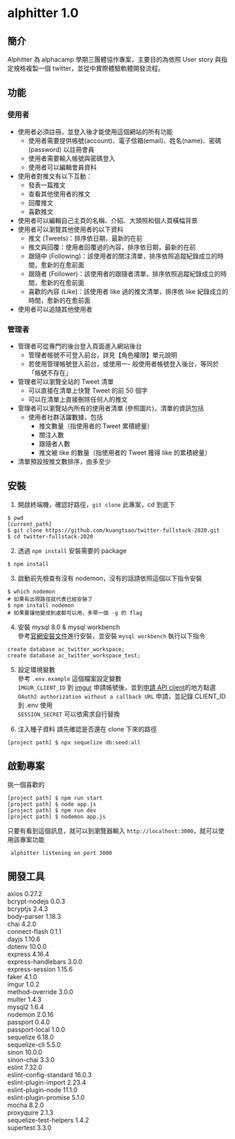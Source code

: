 # alphitter 1.0
## 簡介
Alphitter 為 alphacamp 學期三團體協作專案，主要目的為依照 User story 與指定規格複製一個 twitter，並從中實際體驗軟體開發流程。

## 功能

### 使用者
- 使用者必須註冊，並登入後才能使用這個網站的所有功能
  - 使用者需要提供帳號(account)、電子信箱(email)、姓名(name)、密碼(password) 以註冊會員
  - 使用者需要輸入帳號與密碼登入
  - 使用者可以編輯會員資料
- 使用者對推文有以下互動：
  - 發表一篇推文
  - 查看其他使用者的推文
  - 回覆推文
  - 喜歡推文
- 使用者可以編輯自己主頁的名稱、介紹、大頭照和個人頁橫幅背景
- 使用者可以瀏覽其他使用者的以下資料
  - 推文 (Tweets)：排序依日期，最新的在前
  - 推文與回覆：使用者回覆過的內容，排序依日期，最新的在前
  - 跟隨中 (Following)：該使用者的關注清單，排序依照追蹤紀錄成立的時間，愈新的在愈前面
  - 跟隨者 (Follower)：該使用者的跟隨者清單，排序依照追蹤紀錄成立的時間，愈新的在愈前面
  - 喜歡的內容 (Like)：該使用者 like 過的推文清單，排序依 like 紀錄成立的時間，愈新的在愈前面
- 使用者可以追隨其他使用者

### 管理者
- 管理者可從專門的後台登入頁面進入網站後台
  - 管理者帳號不可登入前台，詳見【角色權限】單元說明
  - 若使用管理帳號登入前台，或使用一- 般使用者帳號登入後台，等同於「帳號不存在」
- 管理者可以瀏覽全站的 Tweet 清單
  - 可以直接在清單上快覽 Tweet 的前 50 個字
  - 可以在清單上直接刪除任何人的推文
- 管理者可以瀏覽站內所有的使用者清單 (參照圖片)，清單的資訊包括
  - 使用者社群活躍數據，包括
    - 推文數量（指使用者的 Tweet 累積總量）
    - 關注人數
    - 跟隨者人數
    - 推文被 like 的數量（指使用者的 Tweet 獲得 like 的累積總量）
- 清單預設按推文數排序，由多至少


## 安裝
1. 開啟終端機，確認好路徑，`git clone` 此專案，cd 到底下
```
$ pwd
[current_path]
$ git clone https://github.com/kuangtsao/twitter-fullstack-2020.git
$ cd twitter-fullstack-2020
```
2. 透過 `npm install` 安裝需要的 package
```
$ npm install
```
3. 啟動前先檢查有沒有 nodemon，沒有的話請依照這個以下指令安裝
```
$ which nodemon
# 如果有出現路徑就代表已經安裝了
$ npm install nodemon
# 如果要讓他變成到處都可以用，多帶一個 -g 的 flag
```

4. 安裝 mysql 8.0 & mysql workbench  
參考[官網安裝文件](https://dev.mysql.com/doc/refman/8.0/en/installing.html)進行安裝，並安裝 `mysql workbench`
執行以下指令
```
create database ac_twitter_workspace;
create database ac_twitter_workspace_test;
```

5. 設定環境變數  
參考 `.env.example` 這個檔案設定變數  
`IMGUR_CLIENT_ID` 到 [imgur](https://imgur.com/) 申請帳號後，並到[申請 API client](https://api.imgur.com/oauth2/addclient)的地方點選`OAuth2 authorization without a callback URL` 申請，並記錄 CLIENT_ID 到 .env 使用  
`SESSION_SECRET` 可以依需求自行替換

6. 注入種子資料
請先確認是否還在 clone 下來的路徑
```
[project path] $ npx sequelize db:seed:all
```
## 啟動專案
挑一個喜歡的
```
[project path] $ npm run start
[project path] $ node app.js
[project path] $ npm run dev
[project path] $ nodemon app.js
```
只要有看到這個訊息，就可以到瀏覽器輸入 `http://localhost:3000`，就可以使用該專案功能
```
 alphitter listening on port 3000
```
## 開發工具
axios 0.27.2  
bcrypt-nodejs 0.0.3  
bcryptjs 2.4.3  
body-parser 1.18.3  
chai 4.2.0  
connect-flash 0.1.1  
dayjs 1.10.6  
dotenv 10.0.0  
express 4.16.4  
express-handlebars 3.0.0  
express-session 1.15.6  
faker 4.1.0  
imgur 1.0.2  
method-override 3.0.0  
multer 1.4.3  
mysql2 1.6.4  
nodemon 2.0.16  
passport 0.4.0  
passport-local 1.0.0  
sequelize 6.18.0  
sequelize-cli 5.5.0  
sinon 10.0.0  
sinon-chai 3.3.0  
eslint 7.32.0  
eslint-config-standard 16.0.3  
eslint-plugin-import 2.23.4  
eslint-plugin-node 11.1.0  
eslint-plugin-promise 5.1.0  
mocha 8.2.0  
proxyquire 2.1.3  
sequelize-test-helpers 1.4.2  
supertest 3.3.0  

